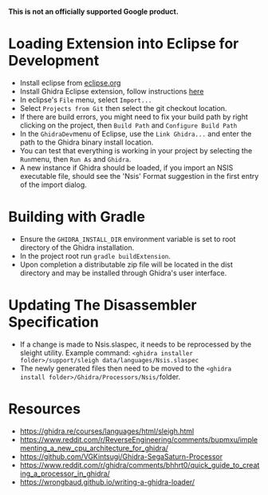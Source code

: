 **This is not an officially supported Google product.**

# Loading Extension into Eclipse for Development

* Install eclipse from [eclipse.org](https://www.eclipse.org/downloads/)
* Install Ghidra Eclipse extension, follow instructions [here](https://ghidra-sre.org/InstallationGuide.html#Extensions)
* In eclipse's `File` menu, select `Import...` 
* Select `Projects from Git` then select the git checkout location.
* If there are build errors, you might need to fix your build path by right clicking on the project, then `Build Path` and `Configure Build Path` 
* In the `GhidraDev`menu of Eclipse, use the `Link Ghidra...` and enter the path to the Ghidra binary install location.
* You can test that everything is working in your project by selecting the `Run`menu, then `Run As` and `Ghidra`.
* A new instance if Ghidra should be loaded, if you import an NSIS executable file, should see the 'Nsis' Format suggestion in the first entry of the import dialog.

# Building with Gradle

* Ensure the `GHIDRA_INSTALL_DIR` environment variable is set to root directory of the Ghidra installation.
* In the project root run `gradle buildExtension`.
* Upon completion a distributable zip file will be located in the dist directory and may be installed through Ghidra's user interface.

# Updating The Disassembler Specification

* If a change is made to Nsis.slaspec, it needs to be reprocessed by the sleight utility. Example command: `<ghidra installer folder>/support/sleigh data/languages/Nsis.slaspec`
* The newly generated files then need to be moved to the `<ghidra install folder>/Ghidra/Processors/Nsis/`folder.


# Resources

* https://ghidra.re/courses/languages/html/sleigh.html
* https://www.reddit.com/r/ReverseEngineering/comments/bupmxu/implementing_a_new_cpu_architecture_for_ghidra/
* https://github.com/VGKintsugi/Ghidra-SegaSaturn-Processor
* https://www.reddit.com/r/ghidra/comments/bhhrt0/quick_guide_to_creating_a_processor_in_ghidra/
* https://wrongbaud.github.io/writing-a-ghidra-loader/
